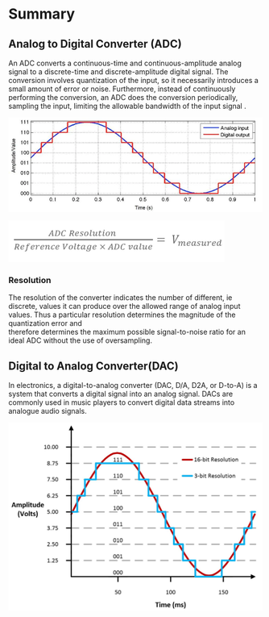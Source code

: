 # Summary 

## Analog to Digital Converter (ADC)

An ADC converts a continuous-time and continuous-amplitude analog signal to a discrete-time and discrete-amplitude digital signal. The conversion involves quantization of the input, so it necessarily introduces a small amount of error or noise. Furthermore, instead of continuously performing the conversion, an ADC does the conversion periodically, 
sampling the input, limiting the allowable bandwidth of the input signal . 

![lol](https://github.com/xavierallem/MC-Innterfaces/blob/master/assignments/Assets/0418_adc_signal_2.png)

![lo](assignments/Assets/Screenshot_from_2019-06-20_14-47-28.png)

### Resolution

The resolution of the converter indicates the number of different, ie discrete, values it can produce over the allowed range of analog input values. Thus a particular resolution determines the magnitude of the quantization error and \
therefore determines the maximum possible signal-to-noise ratio for an ideal ADC without the use of oversampling.



## Digital to Analog Converter(DAC)

In electronics, a digital-to-analog converter (DAC, D/A, D2A, or D-to-A) is a system that converts a digital signal into an analog signal.
DACs are commonly used in music players to convert digital data streams into analogue audio signals.

![Dac](assignments/Assets/dac.jpg)
